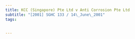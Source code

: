 ```yaml
---
title: KCC (Singapore) Pte Ltd v Anti Corrosion Pte Ltd 
subtitle: "[2001] SGHC 133 / 14\_June\_2001"
tags:


---
```


